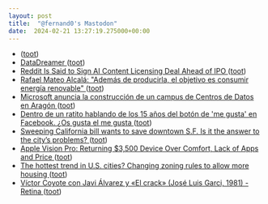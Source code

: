 ```yaml
---
layout: post
title:  "@fernand0's Mastodon"
date:  2024-02-21 13:27:19.275000+00:00
---
```

*  [ ](https://ohai.social/@tdyfqdb) ([toot](https://mastodon.social/@fernand0/111969700365779446))
*  [DataDreamer ](https://datadreamer.dev/docs/latest/pages/get_started/quick_tour/aligning.htm) ([toot](https://mastodon.social/@fernand0/111969550735090779))
*  [Reddit Is Said to Sign AI Content Licensing Deal Ahead of IPO ](https://www.bloomberg.com/news/articles/2024-02-16/reddit-is-said-to-sign-ai-content-licensing-deal-ahead-of-ip) ([toot](https://mastodon.social/@fernand0/111969150741594735))
*  [Rafael Mateo Alcalá: &quot;Además de producirla, el objetivo es consumir energía renovable&quot;  ](https://www.heraldo.es/noticias/economia/2024/02/18/rafael-mateo-alcala-ademas-de-producirla-el-objetivo-es-consumir-energia-renovable-1711627.html) ([toot](https://mastodon.social/@fernand0/111968929463928811))
*  [Microsoft anuncia la construcción de un campus de Centros de Datos en Aragón  ](https://www.diariodelaltoaragon.es/noticias/aragon/2024/02/19/microsoft-anuncia-la-construccion-de-un-campus-de-centros-de-datos-en-aragon-1712433-daa.html) ([toot](https://mastodon.social/@fernand0/111968742270036331))
*  [Dentro de un ratito hablando de los 15 años del botón de &#39;me gusta&#39; en Facebook. ¿Os gusta el me gusta ](https://mastodon.social/@fernand0/111968488708000746) ([toot](https://mastodon.social/@fernand0/111968488708000746))
*  [Sweeping California bill wants to save downtown S.F. Is it the answer to the city’s problems?  ](https://www.sfchronicle.com/sf/article/s-f-downtown-wiener-ceqa-18672243.php) ([toot](https://mastodon.social/@fernand0/111967142351060501))
*  [Apple Vision Pro: Returning $3,500 Device Over Comfort, Lack of Apps and Price ](https://www.bloomberg.com/news/newsletters/2024-02-18/apple-vision-pro-returning-3-500-device-over-comfort-lack-of-apps-and-price-lsrk88m) ([toot](https://mastodon.social/@fernand0/111965134023637139))
*  [The hottest trend in U.S. cities? Changing zoning rules to allow more housing  ](https://www.npr.org/2024/02/17/1229867031/housing-shortage-zoning-reform-cities) ([toot](https://mastodon.social/@fernand0/111965018536412666))
*  [Víctor Coyote con Javi Álvarez y «El crack» (José Luis Garci, 1981) - Retina ](https://festivalretina.com/victor-coyote-con-javi-alvarez-y-el-crack-jose-luis-garci-1981) ([toot](https://mastodon.social/@fernand0/111964827884625253))
